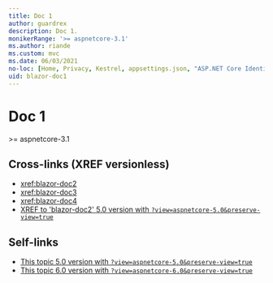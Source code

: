 ```yaml
---
title: Doc 1
author: guardrex
description: Doc 1.
monikerRange: '>= aspnetcore-3.1'
ms.author: riande
ms.custom: mvc
ms.date: 06/03/2021
no-loc: [Home, Privacy, Kestrel, appsettings.json, "ASP.NET Core Identity", cookie, Cookie, Blazor, "Blazor Server", "Blazor WebAssembly", "Identity", "Let's Encrypt", Razor, SignalR]
uid: blazor-doc1
---
```

# Doc 1

&gt;= aspnetcore-3.1

## Cross-links (XREF versionless)

* <xref:blazor-doc2>
* <xref:blazor-doc3>
* <xref:blazor-doc4>
* [XREF to 'blazor-doc2' 5.0 version with `?view=aspnetcore-5.0&preserve-view=true`](xref:blazor-doc2?view=aspnetcore-5.0&preserve-view=true`)

## Self-links

* [This topic 5.0 version with `?view=aspnetcore-5.0&preserve-view=true`](?view=aspnetcore-5.0&preserve-view=true)
* [This topic 6.0 version with `?view=aspnetcore-6.0&preserve-view=true`](?view=aspnetcore-6.0&preserve-view=true)
